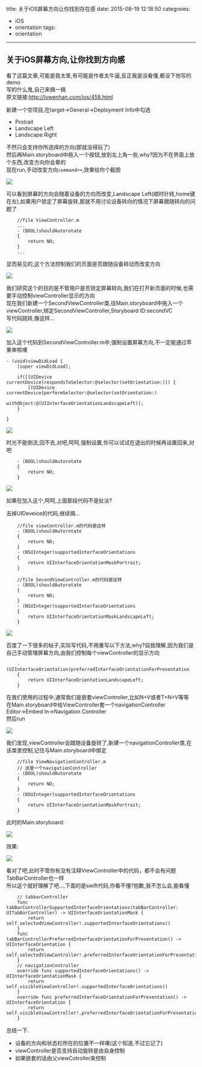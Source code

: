 title: 关于iOS屏幕方向让你找到存在感
date: 2015-08-19 12:18:50
categroies:
- iOS
- orientation
tags:
- orientation
---

## 关于iOS屏幕方向,让你找到方向感

看了这篇文章,可能是我太笨,有可能是作者太牛逼,反正我是没看懂,都没下他写的demo    
写的什么鬼,自己来搞一搞    
原文链接:http://lvwenhan.com/ios/458.html    

新建一个空项目,在target->General->Deployment Info中勾选    

- Protrait
- Landscape Left
- Landscape Right

不然只会支持你所选择的方向(那就没得玩了)    
然后再Main.storyboard中拖入一个按钮,放到左上角一些,why?因为不在界面上放个东西,改变方向你会晕的    
现在run,手动改变方向`command+⬅️`,效果给你个截图    

![](/images/iOS/screenOrientation/1.gif)

可以看到屏幕的方向会随着设备的方向而改变,Landscape Left(顺时针转,home键在左),如果用户锁定了屏幕旋转,那就不用讨论设备转向的情况下屏幕跟随转向的问题了        

``` code
    //file ViewController.m
    ...
    - (BOOL)shouldAutorotate
    {
        return NO;
    }
    ...
```

显而易见的,这个方法控制我们的页面是否跟随设备转动而改变方向    

![](/images/iOS/screenOrientation/2.gif)

<!-- more -->

我们研究这个的目的是不管用户是否锁定屏幕转向,我们在打开新页面的时候,也需要手动控制viewController显示的方向    
现在我们新建一个SecondViewController类,往Main.storyboard中拖入一个viewController,绑定SecondViewController,Storyboard ID:secondVC    
写代码跳转,像这样...    

![](/images/iOS/screenOrientation/3.gif)

加入这个代码到SecondViewController.m中,强制设置屏幕方向,不一定能通过苹果审核噢

``` code
- (void)viewDidLoad {
    [super viewDidLoad];
    
    if([[UIDevice currentDevice]respondsToSelector:@selector(setOrientation:)]) {
        [[UIDevice currentDevice]performSelector:@selector(setOrientation:)
                                      withObject:@(UIInterfaceOrientationLandscapeLeft)];
    }
    
}
```

![](/images/iOS/screenOrientation/4.gif)

时光不能倒流,回不去,对吧,呵呵,强制设置,你可以试试在退出的时候再设置回来,对吧    

``` code
    - (BOOL)shouldAutorotate
    {
        return NO;
    }
```

![](/images/iOS/screenOrientation/5.gif)

如果在加入这个,呵呵,上面那段代码不是扯淡?

去掉UIDeveice的代码,继续搞...    

``` code
    //file viewController.m的代码是这样
    - (BOOL)shouldAutorotate
    {
        return NO;
    }
    - (NSUInteger)supportedInterfaceOrientations
    {
        return UIInterfaceOrientationMaskPortrait;
    }

    //file SecondViewController.m的代码是这样
    - (BOOL)shouldAutorotate
    {
        return NO;
    }
    - (NSUInteger)supportedInterfaceOrientations
    {
        return UIInterfaceOrientationMaskLandscapeLeft;
    }
```

![](/images/iOS/screenOrientation/6.gif)

百度了一下很多的帖子,实际写代码,不用重写以下方法,why?自我理解,因为我们是自己手动管理屏幕方向,由我们控制每个viewController的显示方向

``` code
    - (UIInterfaceOrientation)preferredInterfaceOrientationForPresentation
    {
        return UIInterfaceOrientationLandscapeLeft;
    }
```

在我们使用的过程中,通常我们是嵌套viewController,比如N+V或者T+N+V等等    
在Main.storyboard中给ViewController套一个navigationController     
Editor->Embed In->Navigation Controller    
然后run    

![](/images/iOS/screenOrientation/7.gif)

我们发现,viewController会跟随设备旋转了,新建一个navigationController类,在该类里控制,记住与Main.storyboard中绑定    
``` code
    //file ViewNavigationController.m
    // 这是一个navigationController
    - (BOOL)shouldAutorotate
    {
        return NO;
    }
    - (NSUInteger)supportedInterfaceOrientations
    {
        return UIInterfaceOrientationMaskPortrait;
    }
```

此时的Main.storyboard:    

![](/images/iOS/screenOrientation/1.png)

效果:    

![](/images/iOS/screenOrientation/8.gif)

看对了吧,此时不管你有没有注释ViewController中的代码，都不会有问题    
TabBarController也一样    
所以这个就好理解了吧...,下面的是swift代码,你看不懂?抱歉,我不怎么会,能看懂    

``` code
    // tabbarController
    func tabBarControllerSupportedInterfaceOrientations(tabBarController: UITabBarController) -> UIInterfaceOrientationMask {
        return self.selectedViewController!.supportedInterfaceOrientations()
    }
    func tabBarControllerPreferredInterfaceOrientationForPresentation() -> UIInterfaceOrientation {
        return self.selectedViewController!.preferredInterfaceOrientationForPresentation()
    }
    // navigationController
    override func supportedInterfaceOrientations() -> UIInterfaceOrientationMask {
        return self.visibleViewController!.supportedInterfaceOrientations()
    }
    override func preferredInterfaceOrientationForPresentation() -> UIInterfaceOrientation {
        return self.visibleViewController!.preferredInterfaceOrientationForPresentation()
    }
```

总结一下.
- 设备的方向和状态栏所在的位置不一样噢(这个知道,不过忘记了)
- viewController是否支持自动旋转是由自身控制
- 如果嵌套的话由父viewCotroller来控制




